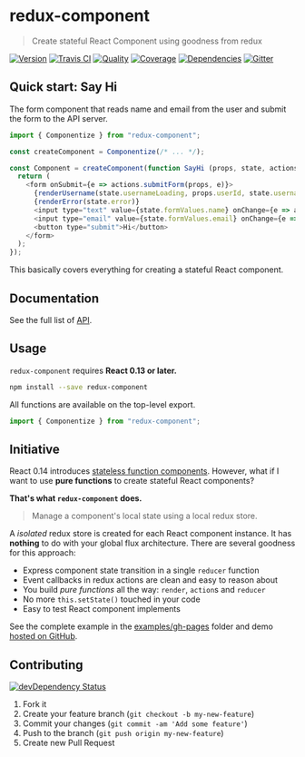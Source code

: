 # redux-component
> Create stateful React Component using goodness from redux

[![Version][npm-image]][npm-url] [![Travis CI][travis-image]][travis-url] [![Quality][codeclimate-image]][codeclimate-url] [![Coverage][codeclimate-coverage-image]][codeclimate-coverage-url] [![Dependencies][gemnasium-image]][gemnasium-url] [![Gitter][gitter-image]][gitter-url]


## Quick start: Say Hi

The form component that reads name and email from the user and submit the form to the API server.

```js
import { Componentize } from "redux-component";

const createComponent = Componentize(/* ... */);

const Component = createComponent(function SayHi (props, state, actions) {
  return (
    <form onSubmit={e => actions.submitForm(props, e)}>
      {renderUsername(state.usernameLoading, props.userId, state.username)}
      {renderError(state.error)}
      <input type="text" value={state.formValues.name} onChange={e => actions.textChanged(`name`, e)} />
      <input type="email" value={state.formValues.email} onChange={e => actions.textChanged(`email`, e)} />
      <button type="submit">Hi</button>
    </form>
  );
});
```

This basically covers everything for creating a stateful React component.


## Documentation

See the full list of [API](docs/api.md#api).


## Usage

`redux-component` requires __React 0.13 or later.__

```sh
npm install --save redux-component
```

All functions are available on the top-level export.

```js
import { Componentize } from "redux-component";
```


## Initiative

React 0.14 introduces [stateless function components](https://facebook.github.io/react/blog/2015/09/10/react-v0.14-rc1.html#stateless-function-components). However, what if I want to use __pure functions__ to create stateful React components?

__That's what `redux-component` does.__

> Manage a component's local state using a local redux store.

A *isolated* redux store is created for each React component instance. It has __nothing__ to do with your global flux architecture. There are several goodness for this approach:

* Express component state transition in a single `reducer` function
* Event callbacks in redux actions are clean and easy to reason about
* You build *pure functions* all the way: `render`, `action`s and `reducer`
* No more `this.setState()` touched in your code
* Easy to test React component implements

See the complete example in the [examples/gh-pages](https://github.com/tomchentw/redux-component/tree/master/examples/gh-pages/src) folder and demo [hosted on GitHub](https://tomchentw.github.io/redux-component/).


## Contributing

[![devDependency Status][david-dm-image]][david-dm-url]

1. Fork it
2. Create your feature branch (`git checkout -b my-new-feature`)
3. Commit your changes (`git commit -am 'Add some feature'`)
4. Push to the branch (`git push origin my-new-feature`)
5. Create new Pull Request


[npm-image]: https://img.shields.io/npm/v/redux-component.svg?style=flat-square
[npm-url]: https://www.npmjs.org/package/redux-component

[travis-image]: https://img.shields.io/travis/tomchentw/redux-component.svg?style=flat-square
[travis-url]: https://travis-ci.org/tomchentw/redux-component
[codeclimate-image]: https://img.shields.io/codeclimate/github/tomchentw/redux-component.svg?style=flat-square
[codeclimate-url]: https://codeclimate.com/github/tomchentw/redux-component
[codeclimate-coverage-image]: https://img.shields.io/codeclimate/coverage/github/tomchentw/redux-component.svg?style=flat-square
[codeclimate-coverage-url]: https://codeclimate.com/github/tomchentw/redux-component
[gemnasium-image]: https://img.shields.io/gemnasium/tomchentw/redux-component.svg?style=flat-square
[gemnasium-url]: https://gemnasium.com/tomchentw/redux-component
[gitter-image]: https://badges.gitter.im/Join%20Chat.svg
[gitter-url]: https://gitter.im/tomchentw/redux-component?utm_source=badge&utm_medium=badge&utm_campaign=pr-badge&utm_content=badge
[david-dm-image]: https://img.shields.io/david/dev/tomchentw/redux-component.svg?style=flat-square
[david-dm-url]: https://david-dm.org/tomchentw/redux-component#info=devDependencies
